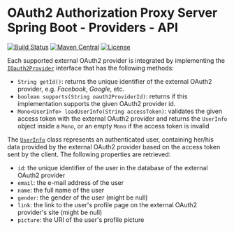 # OAuth2 Authorization Proxy Server Spring Boot - Providers - API

[![Build Status](https://img.shields.io/circleci/project/github/szgabsz91/oauth2-authorization-proxy-server-spring-boot/master.svg)](https://circleci.com/gh/szgabsz91/workflows/oauth2-authorization-proxy-server-spring-boot)
[![Maven Central](https://maven-badges.herokuapp.com/maven-central/com.github.szgabsz91/oauth2-authorization-proxy-server-spring-boot-provider-api/badge.svg)](https://maven-badges.herokuapp.com/maven-central/com.github.szgabsz91/oauth2-authorization-proxy-server-spring-boot-provider-api)
[![License](https://img.shields.io/github/license/szgabsz91/oauth2-authorization-proxy-server-spring-boot.svg)](https://github.com/szgabsz91/oauth2-authorization-proxy-server-spring-boot/blob/master/LICENSE)

Each supported external OAuth2 provider is integrated by implementing the
[`IOauth2Provider`](src/main/java/com/github/szgabsz91/oauth2/authorization/proxy/server/springboot/providers/api/IOAuth2Provider.java)
interface that has the following methods:

* `String getId()`: returns the unique identifier of the external OAuth2 provider, e.g. *Facebook*, *Google*, etc.
* `boolean supports(String oauth2ProviderId)`: returns if this implementation supports the given OAuth2 provider id.
* `Mono<UserInfo> loadUserInfo(String accessToken)`: validates the given access token with the external OAuth2 provider
                                                     and returns the `UserInfo` object inside a `Mono`, or an empty
                                                     `Mono` if the access token is invalid

The
[`UserInfo`](src/main/java/com/github/szgabsz91/oauth2/authorization/proxy/server/springboot/providers/api/model/UserInfo.java)
class represents an authenticated user, containing her/his data provided by the external OAuth2 provider based on the
access token sent by the client. The following properties are retrieved:

* `id`: the unique identifier of the user in the database of the external OAuth2 provider
* `email`: the e-mail address of the user
* `name`: the full name of the user
* `gender`: the gender of the user (might be null)
* `link`: the link to the user's profile page on the external OAuth2 provider's site (might be null)
* `picture`: the URI of the user's profile picture
